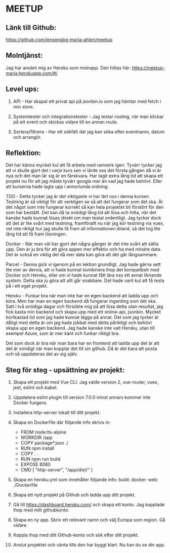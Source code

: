 # MEETUP

## Länk till Github: 

https://github.com/jensengbg-maria-ahlen/meetup


## Molntjänst: 

Jag har använt mig av Heroku som molnapp. Den hittas här: https://meetup-maria.herokuapp.com/#/


## Level ups: 

1. API - Har skapat ett privat api på jsonbin.io som jag hämtar med fetch i min store.

2. Systemtester och integrationstester - Jag testar routing, när man klickar på ett event och skickas vidare till en annan route. 

3. Sortera/filtrera - Har ett sökfält där jag kan söka efter eventnamn, datum och arrangör. 


## Reflektion: 

Det har känns mycket kul att få arbeta med ramverk igen. Tyvärr tycker jag att vi skulle gjort det i varje kurs sen vi lärde oss det första gången då vi är nya och det man lär sig är en färskvara. Har tagit extra lång tid att skapa ett projekt nu för att jag måste tyvärr googla mer än vad jag hade behövt. Eller att kurserna hade lagts upp i annorlunda ordning. 

TDD - Detta tycker jag är det viktigaste vi har lärt oss i denna kursen. Testning är så viktigt för att verkligen se så att det fungerar som det ska. Är det något som inte fungerar korrekt så kan hela projektet bli förstört för den som har beställt. Det kan då ta onödigt lång tid att lösa och hitta, när det kanske hade kunnat lösas direkt om man testat ordentligt. 
Jag tycker dock att det är lite svårt med testning, framförallt nu när jag kör testning via vuex, vet inte riktigt hur jag skulle få fram all informationen ibland, så det tog lite lång tid att få fram lösningen. 

Docker - När man väl har gjort det några gånger är det inte svårt att sätta upp. Den är ju bra för att göra appen mer effektiv och ha med mindre data. Det är också en viktig del då mer data kan göra att det går långsammare. 

Parcel - Denna gick vi igenom på en lektion grundligt. Jag hade gärna sett lite mer av denna, att vi hade kunnat kombinera ihop det kompatibelt med Docker och Heroku, eller om vi hade kunnat fått lära oss ett annat liknande system. Detta ska ju göra att allt går snabbare. Det hade varit kul att få testa på i ett eget projekt.

Heroku - Funkar bra när man inte har en egen backend att ladda upp och köra. Men har man en egen backend då fungerar ingenting som det ska. Satt i två onödiga dagar och försökte mig på att lösa detta utan resultat, jag fick kasta min backend och skapa upp med ett online-api, jsonbin. Mycket bortkastad tid som jag hade kunnat lägga på annat. 
Det som jag tycker är dåligt med detta är om jag hade jobbat med detta påriktigt och behövt skapa upp en egen backend. Jag hade kanske inte valt Heroku, utan till exempel Azure, som är mer känt och funkar riktigt bra. 

Det som dock är bra när man bara har en frontend att ladda upp det är att det är smidigt när man kopplar det till sin github. Då är det bara att posta och så uppdateras det av sig själv. 


## Steg för steg - upsättning av projekt: 

1. Skapa ett projekt med Vue CLI. Jag valde version 2, vue-router, vuex, jest, eslint och babel.

2. Uppdatera eslint plugin till version 7.0.0 minst annars kommer inte Docker fungera. 

3. Installera http-server lokalt till ditt projekt. 

4. Skapa en Dockerfile där följande info skrivs in: 
    - FROM node:lts-alpine
    - WORKDIR /app
    - COPY package*.json ./
    - RUN npm install
    - COPY . .
    - RUN npm run build
    - EXPOSE 8080
    - CMD [ "http-server", "/app/dist/" ]

5. Skapa en heroku.yml som innehåller följande info: 
    build:
     docker:
      web: ./Dockerfile

6. Skapa ett nytt projekt på Github och ladda upp ditt projekt. 

7. Gå till https://dashboard.heroku.com/ och skapa ett konto. Jag kopplade ihop med mitt githubkonto. 

8. Skapa en ny app. Skriv ett relevant namn och välj Europa som region. Gå vidare. 

9. Koppla ihop med ditt Github-konto och sök efter ditt projekt. 

10. Anslut projektet och vänta tills den har byggt klart. Nu kan du se din app. 
